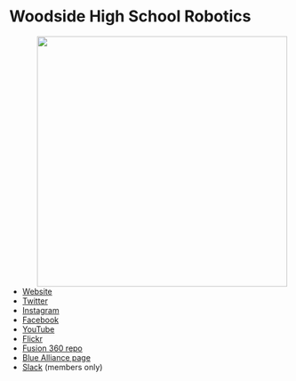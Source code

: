 # Woodside High School Robotics
<img src="https://images.squarespace-cdn.com/content/v1/5b19a83aaa49a1889bd2ed68/90438cbc-7d0a-4660-9819-b4dcaefaa2c8/11-IMG_2283.jpg?format=450w" width=450 align="left" hspace=50/>

* [Website](https://www.team100.org/)
* [Twitter](https://twitter.com/FRCTeam100)
* [Instagram](https://www.instagram.com/frcteam100/)
* [Facebook](https://www.facebook.com/FRCTeam100Wildhats/)
* [YouTube](https://www.youtube.com/Team100Wildhats)
* [Flickr](https://www.flickr.com/people/team100wildhats/)
* [Fusion 360 repo](https://gmail2176397.autodesk360.com/g/all_projects/active)
* [Blue Alliance page](https://www.thebluealliance.com/team/100)
* [Slack](team100robotics.slack.com) (members only)
